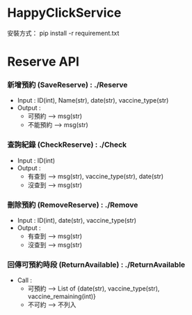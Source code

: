 # HappyClickService
安裝方式： pip install -r requirement.txt

# Reserve API

### 新增預約 (SaveReserve) : ./Reserve
- Input : ID(int), Name(str), date(str), vaccine_type(str)
- Output : 
	- 可預約 --> msg(str)
	- 不能預約 --> msg(str)


### 查詢紀錄 (CheckReserve) : ./Check
- Input : ID(int)
- Output : 
	- 有查到 --> msg(str), vaccine_type(str), date(str)
	- 沒查到 --> msg(str)

### 刪除預約 (RemoveReserve) : ./Remove
- Input : ID(int), date(str), vaccine_type(str)
- Output : 
	- 有查到 --> msg(str)
	- 沒查到 --> msg(str)

### 回傳可預約時段 (ReturnAvailable) : ./ReturnAvailable
- Call : 
	- 可預約 --> List of {date(str), vaccine_type(str), vaccine_remaining(int)}
	- 不可約 --> 不列入

